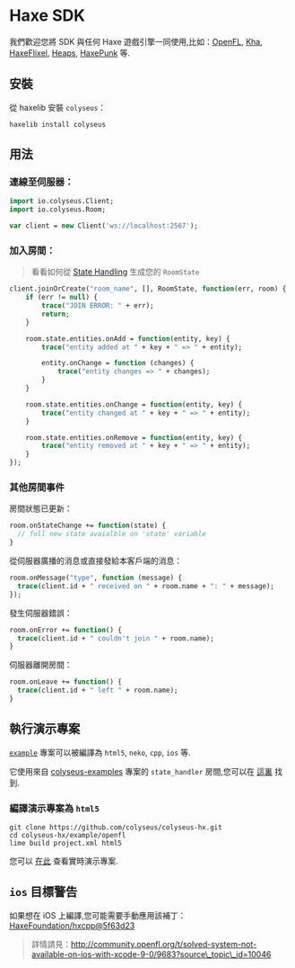 # Haxe SDK

我們歡迎您將 SDK 與任何 Haxe 遊戲引擎一同使用,比如：[OpenFL](https://www.openfl.org/), [Kha](http://kha.tech/), [HaxeFlixel](http://haxeflixel.com/), [Heaps](https://heaps.io/), [HaxePunk](http://haxepunk.com/) 等.

## 安裝

從 haxelib 安裝 `colyseus`：

```
haxelib install colyseus
```

## 用法

### 連線至伺服器：

```haxe
import io.colyseus.Client;
import io.colyseus.Room;

var client = new Client('ws://localhost:2567');
```

### 加入房間：

> 看看如何從 [State Handling](/state/schema/#client-side-schema-generation) 生成您的 `RoomState`

```haxe
client.joinOrCreate("room_name", [], RoomState, function(err, room) {
    if (err != null) {
        trace("JOIN ERROR: " + err);
        return;
    }

    room.state.entities.onAdd = function(entity, key) {
        trace("entity added at " + key + " => " + entity);

        entity.onChange = function (changes) {
            trace("entity changes => " + changes);
        }
    }

    room.state.entities.onChange = function(entity, key) {
        trace("entity changed at " + key + " => " + entity);
    }

    room.state.entities.onRemove = function(entity, key) {
        trace("entity removed at " + key + " => " + entity);
    }
});
```

### 其他房間事件

房間狀態已更新：

```haxe
room.onStateChange += function(state) {
  // full new state avaialble on 'state' variable
}
```

從伺服器廣播的消息或直接發給本客戶端的消息：

```haxe
room.onMessage("type", function (message) {
  trace(client.id + " received on " + room.name + ": " + message);
});
```

發生伺服器錯誤：

```haxe
room.onError += function() {
  trace(client.id + " couldn't join " + room.name);
}
```

伺服器離開房間：

```haxe
room.onLeave += function() {
  trace(client.id + " left " + room.name);
}
```

## 執行演示專案

[`example`](https://github.com/colyseus/colyseus-hx/blob/master/example/openfl) 專案可以被編譯為 `html5`, `neko`, `cpp`, `ios` 等.

它使用來自 [colyseus-examples](https://github.com/colyseus/colyseus-examples) 專案的 `state_handler` 房間,您可以在 [這裏](https://github.com/colyseus/colyseus-examples/blob/master/rooms/02-state-handler.ts) 找到.

### 編譯演示專案為 `html5`

```
git clone https://github.com/colyseus/colyseus-hx.git
cd colyseus-hx/example/openfl
lime build project.xml html5
```

您可以 [在此](http://colyseus.io/colyseus-hx/) 查看實時演示專案.


## `ios` 目標警告

如果想在 iOS 上編譯,您可能需要手動應用該補丁：[HaxeFoundation/hxcpp@5f63d23](https://github.com/HaxeFoundation/hxcpp/commit/5f63d23768988ba2a4d4488843afab70d279a593)

> 詳情請見：http://community.openfl.org/t/solved-system-not-available-on-ios-with-xcode-9-0/9683?source\_topic\_id=10046
